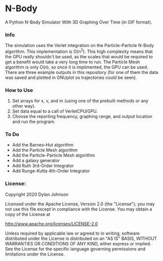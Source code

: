 # N-Body
A Python N-Body Simulator With 3D Graphing Over Time (in GIF format).

### Info
The simulation uses the Verlet integration on the Particle-Particle N-Body algorithm. This implementation is O(n<sup>2</sup>). This high complexity means that the GPU really shouldn't be used, as the scales that would be required to get a benefit would take a very long time to run. The Particle Mesh algorithm is only O(n), so once it is implimented, the GPU can be used. There are three example outputs in this repository (for one of them the data was saved and plotted in GNUplot so trajectories could be seen).

### How to Use
1. Set arrays for x, v, and m (using one of the prebuilt methods or any other way).
2. Set data equal to a call of VerletCPU/GPU.
3. Choose the reporting frequency, graphing range, and output location and run the program.

### To Do
- Add the Barnes–Hut algorithm 
- Add the Particle Mesh algorithm
- Add the Particle-Particle Mesh algorithm
- Add a galaxy generator 
- Add Ruth 3rd-Order Integrator 
- Add Runge-Kutta 4th-Order Integrator 

### License:
Copyright 2020 Dylan Johnson

Licensed under the Apache License, Version 2.0 (the "License");
you may not use this file except in compliance with the License.
You may obtain a copy of the License at

http://www.apache.org/licenses/LICENSE-2.0

Unless required by applicable law or agreed to in writing, software
distributed under the License is distributed on an "AS IS" BASIS,
WITHOUT WARRANTIES OR CONDITIONS OF ANY KIND, either express or implied.
See the License for the specific language governing permissions and
limitations under the License.
